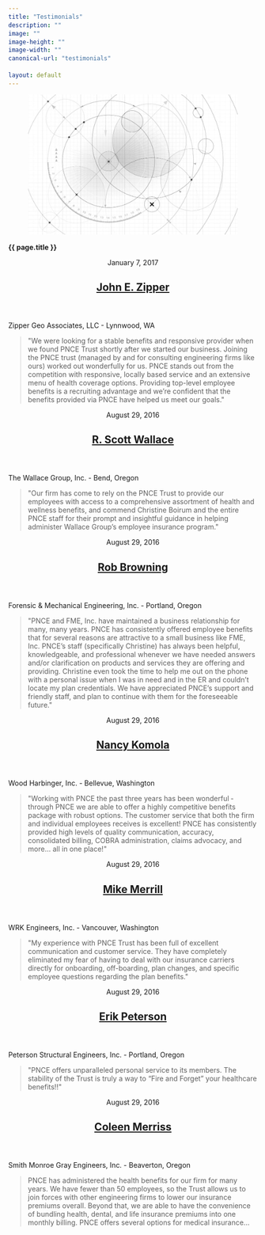 ```yaml
---
title: "Testimonials"
description: ""
image: ""
image-height: ""
image-width: ""
canonical-url: "testimonials"

layout: default
---
```

<div class="banner banner-md">
    <div class="color-overlay"></div>
    <figure id="thumbnail">
      <img src="/assets/images/engineering_white.jpg" data-image-dimensions="2500x1667"
        data-image-focal-point="0.22,0.57" alt="engineering_white.jpg" />
    </figure>
    <div class="description">
      <p><strong>{{ page.title }}</strong></p>
    </div>
  </div>
  <div class="container main-body">
    <div class="row">
      <div class="col-12">
        <article class="testimony">
          <header>
            <div class="dateline">
              <time class="published" datetime="2017-01-07">January 7, 2017</time>
              <time class="updated" datetime="2017-01-07"></time>
            </div>
            <h1>
              <a href="/testimonials/2017/1/7/john-e-zipper" rel="bookmark">John E. Zipper</a>
            </h1>
          </header>
          <div class="content">
            <p>Zipper Geo Associates, LLC - Lynnwood, WA</p>
            <blockquote>"We were looking for a stable benefits and responsive provider when we found PNCE Trust
              shortly after we started our business. Joining the PNCE trust (managed by and for consulting
              engineering firms like ours) worked out wonderfully for us. PNCE stands out from the
              competition with responsive, locally based service and an extensive menu of health coverage
              options. Providing top-level employee benefits is a recruiting advantage and we’re confident
              that the benefits provided via PNCE have helped us meet our goals."</blockquote>
          </div>
        </article>
        <article class="testimony">
          <header>
            <div class="dateline">
              <time class="published" datetime="2016-08-29">August
                29, 2016</time>
              <time class="updated" datetime="2017-03-12"></time>
            </div>
            <h1>
              <a href="/testimonials/2016/8/29/r-scott-wallace" rel="bookmark">R. Scott Wallace</a>
            </h1>
          </header>
          <div class="content">
            <p>The Wallace Group, Inc. - Bend, Oregon</p>
            <blockquote>"Our firm has come to rely on the PNCE Trust to provide our employees with access to a
              comprehensive assortment of health and wellness benefits, and commend Christine Boirum and the
              entire PNCE staff for their prompt and insightful guidance in helping administer Wallace
              Group’s employee insurance program."</blockquote>
          </div>
        </article>
        <article class="testimony">
          <header>
            <div class="dateline">
              <time class="published" datetime="2016-08-29">August
                29, 2016</time>
              <time class="updated" datetime="2016-09-11"></time>
            </div>
            <h1>
              <a href="/testimonials/2016/8/29/rob-browning" rel="bookmark">Rob Browning</a>
            </h1>
          </header>
          <div class="content">
            <p>Forensic &amp; Mechanical Engineering, Inc. - Portland, Oregon</p>
            <blockquote>"PNCE and FME, Inc. have maintained a business relationship for many, many years. PNCE has
              consistently offered employee benefits that for several reasons are attractive to a small
              business like FME, Inc. PNCE’s staff (specifically Christine) has always been helpful,
              knowledgeable, and professional whenever we have needed answers and/or clarification on
              products and services they are offering and providing. Christine even took the time to
              help me out on the phone with a personal issue when I was in need and in the ER and couldn’t
              locate my plan credentials. We have appreciated PNCE’s support and friendly staff, and
              plan to continue with them for the foreseeable future."</blockquote>
          </div>
        </article>
        <article class="testimony">
          <header>
            <div class="dateline">
              <time class="published" datetime="2016-08-29">August
                29, 2016</time>
              <time class="updated" datetime="2016-09-11"></time>
            </div>
            <h1>
              <a href="/testimonials/2016/8/29/nancy-komola" rel="bookmark">Nancy Komola</a>
            </h1>
          </header>
          <div class="content">
            <p>Wood Harbinger, Inc. - Bellevue, Washington</p>
            <blockquote>"Working with PNCE the past three years has been wonderful ‐ through PNCE we are able to
              offer a highly competitive benefits package with robust options. The customer service
              that both the firm and individual employees receives is excellent! PNCE has consistently
              provided high levels of quality communication, accuracy, consolidated
              billing, COBRA administration, claims advocacy, and more… all in one
              place!"</blockquote>
          </div>
        </article>
        <article class="testimony">
          <header>
            <div class="dateline">
              <time class="published" datetime="2016-08-29">August
                29, 2016</time>
              <time class="updated" datetime="2016-09-11"></time>
            </div>
            <h1>
              <a href="/testimonials/2016/8/29/mike-merrill" rel="bookmark">Mike Merrill</a>
            </h1>
          </header>
          <div class="content">
            <p>WRK Engineers, Inc. - Vancouver, Washington</p>
            <blockquote>"My experience with PNCE Trust has been full of excellent communication and customer
              service. They have completely eliminated my fear of having to deal with our insurance
              carriers directly for onboarding, off-boarding, plan changes, and specific
              employee questions regarding the plan benefits."</blockquote>
          </div>
        </article>
        <article class="testimony">
          <header>
            <div class="dateline">
              <time class="published" datetime="2016-08-29">August
                29, 2016</time>
              <time class="updated" datetime="2016-09-11"></time>
            </div>
            <h1>
              <a href="/testimonials/2016/8/29/erik-peterson" rel="bookmark">Erik Peterson</a>
            </h1>
          </header>
          <div class="content">
            <p>Peterson Structural Engineers, Inc. - Portland, Oregon</p>
            <blockquote>"PNCE offers unparalleled personal service to its members. The stability of the Trust is
              truly a way to “Fire and Forget” your healthcare benefits!!"</blockquote>
          </div>
        </article>
        <article class="testimony">
          <header>
            <div>
              <div class="dateline">
                <time class="published" datetime="2016-08-29">August 29, 2016</time>
                <time class="updated" datetime="2016-09-11"></time>
              </div>
            </div>
            <h1>
              <a href="/testimonials/2016/8/29/coleen-merriss" rel="bookmark">Coleen Merriss</a>
            </h1>
          </header>
          <div class="content">
            <p>Smith Monroe Gray Engineers, Inc. - Beaverton, Oregon</p>
            <blockquote>PNCE has administered the health benefits for our firm for many years. We have fewer than 50
              employees, so the Trust allows us to join forces with other engineering firms to lower our insurance
              premiums overall. Beyond that, we are able to have the convenience of bundling health, dental, and
              life insurance premiums into one monthly billing. PNCE offers several options for medical
              insurance...</blockquote>
          </div>
      </article>
    </div>
  </div>
  </div>